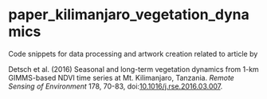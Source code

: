 # paper_kilimanjaro_vegetation_dynamics
Code snippets for data processing and artwork creation related to article by

Detsch et al. (2016) Seasonal and long-term vegetation dynamics from 1-km GIMMS-based NDVI time series at Mt. Kilimanjaro, Tanzania. *Remote Sensing of Environment* 178, 70-83, doi:[10.1016/j.rse.2016.03.007](https://doi.org/10.1016/j.rse.2016.03.007).
